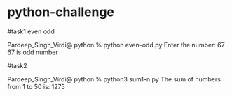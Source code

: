 # python-challenge

#task1 even odd

Pardeep_Singh_Virdi@ python % python even-odd.py
Enter the number: 67
67 is odd number



#task2

Pardeep_Singh_Virdi@ python % python3 sum1-n.py
The sum of numbers from 1 to 50 is: 1275






